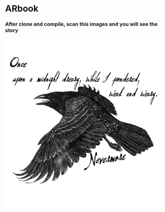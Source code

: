 # ARbook

### After clone and compile, scan this images and you will see the story

![The Raven](app/src/main/assets/raven.jpg)